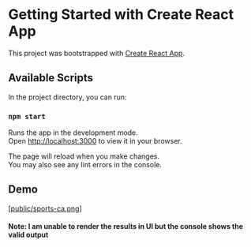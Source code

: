 # Getting Started with Create React App

This project was bootstrapped with [Create React App](https://github.com/facebook/create-react-app).

## Available Scripts

In the project directory, you can run:

### `npm start`

Runs the app in the development mode.\
Open [http://localhost:3000](http://localhost:3000) to view it in your browser.

The page will reload when you make changes.\
You may also see any lint errors in the console.

## Demo

[[public/sports-ca.png](https://github.com/arunaabh95/flashy/blob/master/public/sports-ca.png)]

#### Note: I am unable to render the results in UI but the console shows the valid output
